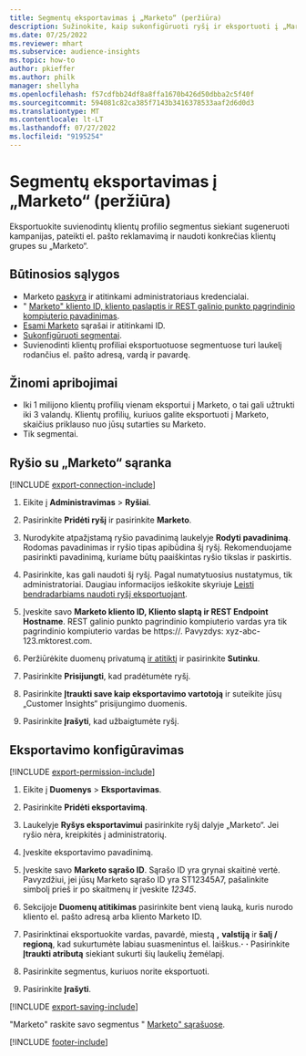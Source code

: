 ```yaml
---
title: Segmentų eksportavimas į „Marketo“ (peržiūra)
description: Sužinokite, kaip sukonfigūruoti ryšį ir eksportuoti į „Marketo“.
ms.date: 07/25/2022
ms.reviewer: mhart
ms.subservice: audience-insights
ms.topic: how-to
author: pkieffer
ms.author: philk
manager: shellyha
ms.openlocfilehash: f57cdfbb24df8a8ffa1670b426d50dbba2c5f40f
ms.sourcegitcommit: 594081c82ca385f7143b3416378533aaf2d6d0d3
ms.translationtype: MT
ms.contentlocale: lt-LT
ms.lasthandoff: 07/27/2022
ms.locfileid: "9195254"
---
```

# <a name="export-segments-to-marketo-preview"></a>Segmentų eksportavimas į „Marketo“ (peržiūra)

Eksportuokite suvienodintų klientų profilio segmentus siekiant sugeneruoti kampanijas, pateikti el. pašto reklamavimą ir naudoti konkrečias klientų grupes su „Marketo“.

## <a name="prerequisites"></a>Būtinosios sąlygos

- Marketo [paskyra](https://login.marketo.com/) ir atitinkami administratoriaus kredencialai.
- " [Marketo" kliento ID, kliento paslaptis ir REST galinio punkto pagrindinio kompiuterio pavadinimas](https://developers.marketo.com/rest-api/authentication/).
- [Esami Marketo](https://docs.marketo.com/display/public/DOCS/Understanding+Static+Lists) sąrašai ir atitinkami ID.
- [Sukonfigūruoti segmentai](segments.md).
- Suvienodinti klientų profiliai eksportuotuose segmentuose turi laukelį rodančius el. pašto adresą, vardą ir pavardę.

## <a name="known-limitations"></a>Žinomi apribojimai

- Iki 1 milijono klientų profilių vienam eksportui į Marketo, o tai gali užtrukti iki 3 valandų. Klientų profilių, kuriuos galite eksportuoti į Marketo, skaičius priklauso nuo jūsų sutarties su Marketo.
- Tik segmentai.

## <a name="set-up-connection-to-marketo"></a>Ryšio su „Marketo“ sąranka

[!INCLUDE [export-connection-include](includes/export-connection-admn.md)]

1. Eikite į **Administravimas** > **Ryšiai**.

1. Pasirinkite **Pridėti ryšį** ir pasirinkite **Marketo**.

1. Nurodykite atpažįstamą ryšio pavadinimą laukelyje **Rodyti pavadinimą**. Rodomas pavadinimas ir ryšio tipas apibūdina šį ryšį. Rekomenduojame pasirinkti pavadinimą, kuriame būtų paaiškintas ryšio tikslas ir paskirtis.

1. Pasirinkite, kas gali naudoti šį ryšį. Pagal numatytuosius nustatymus, tik administratoriai. Daugiau informacijos ieškokite skyriuje [Leisti bendradarbiams naudoti ryšį eksportuojant](connections.md#allow-contributors-to-use-a-connection-for-exports).

1. Įveskite savo **Marketo kliento ID, Kliento slaptą ir REST Endpoint Hostname**. REST galinio punkto pagrindinio kompiuterio vardas yra tik pagrindinio kompiuterio vardas be https://. Pavyzdys: xyz-abc-123.mktorest.com.

1. Peržiūrėkite duomenų privatumą [ir atitiktį](connections.md#data-privacy-and-compliance) ir pasirinkite **Sutinku**.

1. Pasirinkite **Prisijungti**, kad pradėtumėte ryšį.

1. Pasirinkite **Įtraukti save kaip eksportavimo vartotoją** ir suteikite jūsų „Customer Insights“ prisijungimo duomenis.

1. Pasirinkite **Įrašyti**, kad užbaigtumėte ryšį.

## <a name="configure-an-export"></a>Eksportavimo konfigūravimas

[!INCLUDE [export-permission-include](includes/export-permission.md)]

1. Eikite į **Duomenys** > **Eksportavimas**.

1. Pasirinkite **Pridėti eksportavimą**.

1. Laukelyje **Ryšys eksportavimui** pasirinkite ryšį dalyje „Marketo“. Jei ryšio nėra, kreipkitės į administratorių.

1. Įveskite eksportavimo pavadinimą.

1. Įveskite savo **Marketo sąrašo ID**. Sąrašo ID yra grynai skaitinė vertė. Pavyzdžiui, jei jūsų Marketo sąrašo ID yra ST12345A7, pašalinkite simbolį prieš ir po skaitmenų ir įveskite *12345*.

1. Sekcijoje **Duomenų atitikimas** pasirinkite bent vieną lauką, kuris nurodo kliento el. pašto adresą arba kliento Marketo ID.

1. Pasirinktinai eksportuokite vardas, pavardė, miestą **,** **valstiją** ir **šalį / regioną**, kad sukurtumėte labiau suasmenintus el. laiškus.**·** **·** Pasirinkite **Įtraukti atributą** siekiant sukurti šių laukelių žemėlapį.

1. Pasirinkite segmentus, kuriuos norite eksportuoti.

1. Pasirinkite **Įrašyti**.

[!INCLUDE [export-saving-include](includes/export-saving.md)]

"Marketo" raskite savo segmentus " [Marketo" sąrašuose](https://docs.marketo.com/display/public/DOCS/Understanding+Static+Lists).

[!INCLUDE [footer-include](includes/footer-banner.md)]
